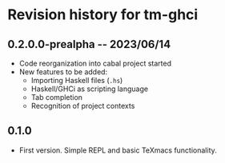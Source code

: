 # Revision history for tm-ghci
## 0.2.0.0-prealpha -- 2023/06/14

* Code reorganization into cabal project started
* New features to be added:
    * Importing Haskell files (`.hs`)
    * Haskell/GHCi as scripting language
    * Tab completion
    * Recognition of project contexts

## 0.1.0

* First version. Simple REPL and basic TeXmacs functionality.

